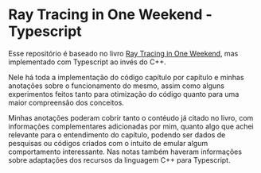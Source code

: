 # Ray Tracing in One Weekend - Typescript

Esse repositório é baseado no livro [Ray Tracing in One Weekend](https://raytracing.github.io/books/RayTracingInOneWeekend.html), mas implementado com Typescript ao invés do C++.

Nele há toda a implementação do código capítulo por capítulo e minhas anotações sobre o funcionamento do mesmo, assim como alguns experimentos feitos tanto para otimização do código quanto para uma maior compreensão dos conceitos.

Minhas anotações poderam cobrir tanto o contéudo já citado no livro, com informações complementares adicionadas por mim, quanto algo que achei relevante para o entendimento do capítulo, podendo ser dados de pesquisas ou códigos criados com o intuito de emular algum comportamento interessante. Nas notas também haveram informações sobre adaptações dos recursos da linguagem C++ para Typescript.
